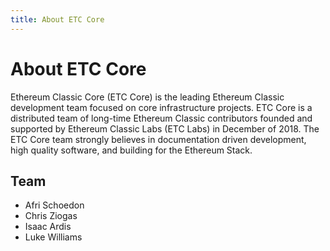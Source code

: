 ```yaml
---
title: About ETC Core
---
```


# About ETC Core

Ethereum Classic Core (ETC Core) is the leading Ethereum Classic development team focused on core infrastructure projects. ETC Core is a distributed team of long-time Ethereum Classic contributors founded and supported by Ethereum Classic Labs (ETC Labs) in December of 2018. The ETC Core team strongly believes in documentation driven development, high quality software, and building for the Ethereum Stack.

## Team

- Afri Schoedon
- Chris Ziogas
- Isaac Ardis
- Luke Williams
